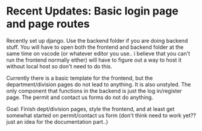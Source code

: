 # Recent Updates: Basic login page and page routes

Recently set up django. Use the backend folder if you are doing backend stuff. You will have to open both the frontend and backend folder at the same time on vscode (or whatever editor you use.. i believe that you can't run the frontend normally either) will have to figure out a way to host it without local host so don't need to do this.

Currently there is a basic template for the frontend, but the department/division pages do not lead to anything. It is also unstyled. The only component that functions in the backend is just the log in/register page. The permit and contact us forms do not do anything.

Goal: Finish dept/division pages, style the frontend, and at least get somewhat started on permit/contact us form (don't think need to work yet?? just an idea for the documentation part..)